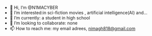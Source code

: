 - 👋 Hi, I’m @N1MACYBER 
- 👀 I’m interested:in sci-fiction movies , artificial intelligence(AI) and...
- 🌱 I’m currently: a student in high school
- 💞️ I’m looking to collaborate: none
- 📫 How to reach me: my email adrees, nimagh818@gmail.com

<!---
N1MACYBER/N1MACYBER is a ✨ special ✨ repository because its `README.md` (this file) appears on your GitHub profile.
You can click the Preview link to take a look at your changes.
--->
